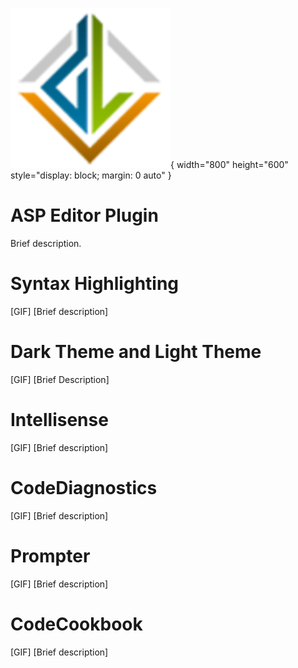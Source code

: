 ![DLV Logo](/images/icon.png){ width="800" height="600" style="display: block; margin: 0 auto" }
# ASP Editor Plugin

Brief description.
# Syntax Highlighting
[GIF]
[Brief description]

# Dark Theme and Light Theme
[GIF]
[Brief Description]

# Intellisense

[GIF]
[Brief description]

# CodeDiagnostics

[GIF]
[Brief description]

# Prompter

[GIF]
[Brief description]

# CodeCookbook


[GIF]
[Brief description]

